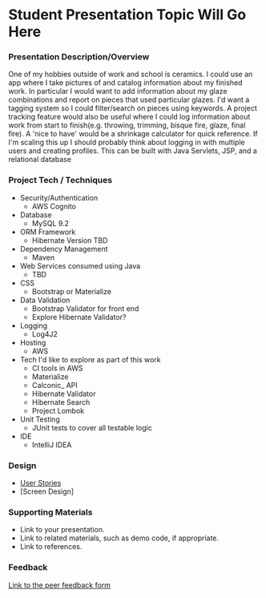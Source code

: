 # Student Presentation Topic Will Go Here

### Presentation Description/Overview

One of my hobbies outside of work and school is ceramics. I could use an app where I take pictures of and catalog information about my finished work. In particular I would want to add information about my glaze combinations and report on pieces that used particular glazes. I'd want a tagging system so I could filter/search on pieces using keywords. A project tracking feature would also be useful where I could log information about work from start to finish(e.g. throwing, trimming, bisque fire, glaze, final fire). A  'nice to have' would be a shrinkage calculator for quick reference. If I'm scaling this up I should probably think about logging in with multiple users and creating profiles. This can be built with Java Servlets, JSP, and a relational database


### Project Tech / Techniques

* Security/Authentication
  * AWS Cognito
* Database
  * MySQL 9.2
* ORM Framework
  * Hibernate Version TBD
* Dependency Management
  * Maven
* Web Services consumed using Java
  * TBD
* CSS
  * Bootstrap or Materialize
* Data Validation
  * Bootstrap Validator for front end
  * Explore Hibernate Validator?
* Logging
  * Log4J2
* Hosting
  * AWS
* Tech I'd like to explore as part of this work
  * CI tools in AWS
  * Materialize
  * Calconic_ API
  * Hibernate Validator
  * Hibernate Search
  * Project Lombok
* Unit Testing
  * JUnit tests to cover all testable logic
* IDE 
  * IntelliJ IDEA

### Design
* [User Stories](DesignDocuments/userStories.md)
* [Screen Design]

### Supporting Materials 

* Link to your presentation.
* Link to related materials, such as demo code, if appropriate. 
* Link to references. 

### Feedback

[Link to the peer feedback form](Feedback.md)

